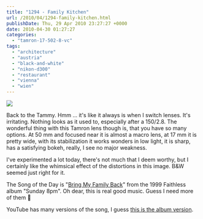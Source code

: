 ```yaml
---
title: "1294 - Family Kitchen"
url: /2010/04/1294-family-kitchen.html
publishDate: Thu, 29 Apr 2010 23:27:27 +0000
date: 2010-04-30 01:27:27
categories: 
  - "tamron-17-502-8-vc"
tags: 
  - "architecture"
  - "austria"
  - "black-and-white"
  - "nikon-d300"
  - "restaurant"
  - "vienna"
  - "wien"
---
```

<a target="_blank" href="https://d25zfm9zpd7gm5.cloudfront.net/1200x1200/2010/20100429_154030_ps.jpg"><img src="https://d25zfm9zpd7gm5.cloudfront.net/0600x0600/2010/20100429_154030_ps.jpg" /></a>

Back to the Tammy. Hmm ... it's like it always is when I switch lenses. It's irritating. Nothing looks as it used to, especially after a 150/2.8. The wonderful thing with this Tamron lens though is, that you have so many options. At 50 mm and focused near it is almost a macro lens, at 17 mm it is pretty wide, with its stabilization it works wonders in low light, it is sharp, has a satisfying bokeh, really, I see no major weakness.

 I've experimented a lot today, there's not much that I deem worthy, but I certainly like the whimsical effect of the distortions in this image. B&W seemed just right for it.

The Song of the Day is "<a target="_blank" href="http://www.lyricsmode.com/lyrics/f/faithless/bring_my_family_back.html">Bring My Family Back</a>" from the 1999 Faithless album "Sunday 8pm". Oh dear, this is real good music. Guess I need more of them 🙂

YouTube has many versions of the song, I guess <a target="_blank" href="http://www.youtube.com/watch?v=t6_C6Faqjsk&feature=related">this is the album version</a>.
